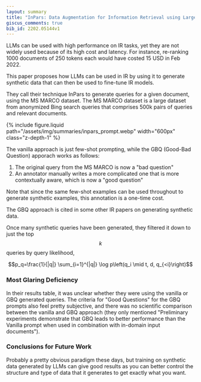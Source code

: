 ```yaml
---
layout: summary
title: "InPars: Data Augmentation for Information Retrieval using Large Language Models"
giscus_comments: true
bib_id: 2202.05144v1
---
```


LLMs can be used with high performance on IR tasks, yet they are not widely used
because of its high cost and latency. For instance, re-ranking 1000 documents of
250 tokens each would have costed 15 USD in Feb 2022.

This paper proposes how LLMs can be used in IR by using it to generate synthetic
data that can then be used to fine-tune IR models.

They call their technique InPars to generate queries for a given document,
using the MS MARCO dataset. The MS MARCO dataset is a large dataset from
anonymized Bing search queries that comprises 500k pairs of queries and
relevant documents.

{% include figure.liquid
    path="/assets/img/summaries/inpars_prompt.webp"
    width="600px"
    class="z-depth-1"
%}

The vanilla approach is just few-shot prompting, while the GBQ (Good-Bad
Question) apporach works as follows:

1. The original query from the MS MARCO is now a "bad question"
2. An annotator manually writes a more complicated one that is more contextually
   aware, which is now a "good question"

Note that since the same few-shot examples can be used throughout to generate
synthetic examples, this annotation is a one-time cost.

The GBQ approach is cited in some other IR papers on generating synthetic data.

Once many synthetic queries have been generated, they filtered it down to just the top $$k$$
queries by query likelihood,

$$p_q=\frac{1}{|q|} \sum_{i=1}^{|q|} \log p\left(q_i \mid t, d, q_{<i}\right)$$

### Most Glaring Deficiency

In their results table, it was unclear whether they were using the vanilla or GBQ generated queries.
The criteria for "Good Questions" for the GBQ prompts also feel pretty
subjective, and there was no scientific comparison between the vanilla and GBQ
approach (they only mentioned "Preliminary experiments demonstrate that GBQ
leads to better performance than the Vanilla prompt when used in combination
with in-domain input documents").

### Conclusions for Future Work

Probably a pretty obvious paradigm these days, but training on synthetic data
generated by LLMs can give good results as you can better control the structure
and type of data that it generates to get exactly what you want.
